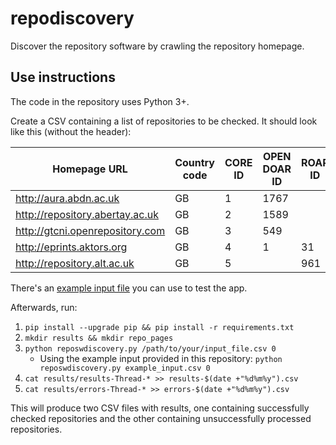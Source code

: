 # repodiscovery

Discover the repository software by crawling the repository homepage.

## Use instructions

The code in the repository uses Python 3+.

Create a CSV containing a list of repositories to be checked. It should look
like this (without the header):

| Homepage URL                    | Country code | CORE ID | OPEN DOAR ID | ROAR ID |
|---------------------------------|--------------|---------|--------------|---------|
| http://aura.abdn.ac.uk          | GB           | 1       | 1767         |         |
| http://repository.abertay.ac.uk | GB           | 2       | 1589         |         |
| http://gtcni.openrepository.com | GB           | 3       | 549          |         |
| http://eprints.aktors.org       | GB           | 4       | 1            | 31      |
| http://repository.alt.ac.uk     | GB           | 5       |              | 961     |

There's an [example input file](example_input.csv) you can use to test the app.

Afterwards, run:

1. ``pip install --upgrade pip && pip install -r requirements.txt``
2. ``mkdir results && mkdir repo_pages``
3. ``python reposwdiscovery.py /path/to/your/input_file.csv 0``
   * Using the example input provided in this repository: ``python reposwdiscovery.py example_input.csv 0``
4. ``cat results/results-Thread-* >> results-$(date +"%d%m%y").csv``
5. ``cat results/errors-Thread-* >> errors-$(date +"%d%m%y").csv``

This will produce two CSV files with results, one containing successfully checked repositories and the other containing unsuccessfully processed repositories.